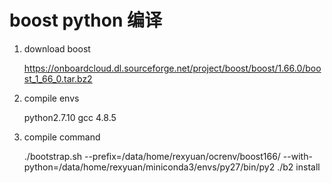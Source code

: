 
# boost python 编译
1. download boost

	https://onboardcloud.dl.sourceforge.net/project/boost/boost/1.66.0/boost_1_66_0.tar.bz2

2. compile envs

	python2.7.10 gcc 4.8.5

3. compile command

	./bootstrap.sh --prefix=/data/home/rexyuan/ocrenv/boost166/ --with-python=/data/home/rexyuan/miniconda3/envs/py27/bin/py2
./b2 install


